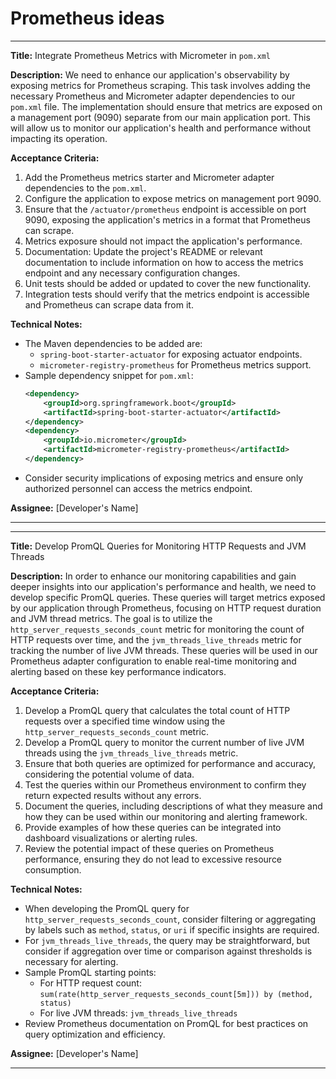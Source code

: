 # Prometheus ideas

---

**Title:** Integrate Prometheus Metrics with Micrometer in `pom.xml`

**Description:** We need to enhance our application's observability by exposing metrics for Prometheus scraping. This task involves adding the necessary Prometheus and Micrometer adapter dependencies to our `pom.xml` file. The implementation should ensure that metrics are exposed on a management port (9090) separate from our main application port. This will allow us to monitor our application's health and performance without impacting its operation.

**Acceptance Criteria:**
1. Add the Prometheus metrics starter and Micrometer adapter dependencies to the `pom.xml`.
2. Configure the application to expose metrics on management port 9090.
3. Ensure that the `/actuator/prometheus` endpoint is accessible on port 9090, exposing the application's metrics in a format that Prometheus can scrape.
4. Metrics exposure should not impact the application's performance.
5. Documentation: Update the project's README or relevant documentation to include information on how to access the metrics endpoint and any necessary configuration changes.
6. Unit tests should be added or updated to cover the new functionality.
7. Integration tests should verify that the metrics endpoint is accessible and Prometheus can scrape data from it.

**Technical Notes:**
- The Maven dependencies to be added are:
  - `spring-boot-starter-actuator` for exposing actuator endpoints.
  - `micrometer-registry-prometheus` for Prometheus metrics support.
- Sample dependency snippet for `pom.xml`:
  ```xml
  <dependency>
      <groupId>org.springframework.boot</groupId>
      <artifactId>spring-boot-starter-actuator</artifactId>
  </dependency>
  <dependency>
      <groupId>io.micrometer</groupId>
      <artifactId>micrometer-registry-prometheus</artifactId>
  </dependency>
  ```
- Consider security implications of exposing metrics and ensure only authorized personnel can access the metrics endpoint.

**Assignee:** [Developer's Name]

---

---

**Title:** Develop PromQL Queries for Monitoring HTTP Requests and JVM Threads

**Description:** In order to enhance our monitoring capabilities and gain deeper insights into our application's performance and health, we need to develop specific PromQL queries. These queries will target metrics exposed by our application through Prometheus, focusing on HTTP request duration and JVM thread metrics. The goal is to utilize the `http_server_requests_seconds_count` metric for monitoring the count of HTTP requests over time, and the `jvm_threads_live_threads` metric for tracking the number of live JVM threads. These queries will be used in our Prometheus adapter configuration to enable real-time monitoring and alerting based on these key performance indicators.

**Acceptance Criteria:**
1. Develop a PromQL query that calculates the total count of HTTP requests over a specified time window using the `http_server_requests_seconds_count` metric.
2. Develop a PromQL query to monitor the current number of live JVM threads using the `jvm_threads_live_threads` metric.
3. Ensure that both queries are optimized for performance and accuracy, considering the potential volume of data.
4. Test the queries within our Prometheus environment to confirm they return expected results without any errors.
5. Document the queries, including descriptions of what they measure and how they can be used within our monitoring and alerting framework.
6. Provide examples of how these queries can be integrated into dashboard visualizations or alerting rules.
7. Review the potential impact of these queries on Prometheus performance, ensuring they do not lead to excessive resource consumption.

**Technical Notes:**
- When developing the PromQL query for `http_server_requests_seconds_count`, consider filtering or aggregating by labels such as `method`, `status`, or `uri` if specific insights are required.
- For `jvm_threads_live_threads`, the query may be straightforward, but consider if aggregation over time or comparison against thresholds is necessary for alerting.
- Sample PromQL starting points:
  - For HTTP request count: `sum(rate(http_server_requests_seconds_count[5m])) by (method, status)`
  - For live JVM threads: `jvm_threads_live_threads`
- Review Prometheus documentation on PromQL for best practices on query optimization and efficiency.

**Assignee:** [Developer's Name]

---

